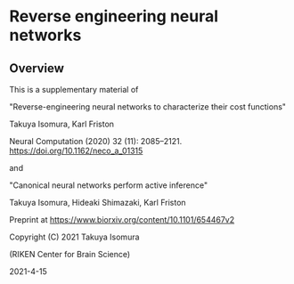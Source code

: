 # Reverse engineering neural networks

## Overview

This is a supplementary material of

"Reverse-engineering neural networks to characterize their cost functions"

Takuya Isomura, Karl Friston

Neural Computation (2020) 32 (11): 2085–2121. https://doi.org/10.1162/neco_a_01315

and

"Canonical neural networks perform active inference"

Takuya Isomura, Hideaki Shimazaki, Karl Friston

Preprint at https://www.biorxiv.org/content/10.1101/654467v2


Copyright (C) 2021 Takuya Isomura

(RIKEN Center for Brain Science)


2021-4-15


